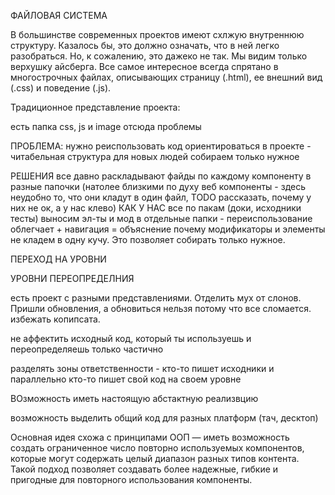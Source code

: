 ФАЙЛОВАЯ СИСТЕМА


В большинстве современных проектов имеют схлжую внутреннюю структуру. Казалось бы, это должно означать, что в ней легко разобраться. Но, к сожалению, это дажеко не так. Мы видим только верхушку айсберга. Все самое интересное всегда спрятано в многострочных файлах, описывающих страницу (.html), ее внешний вид (.css) и поведение (.js).

Традиционное представление проекта:

есть папка css, js и image
отсюда проблемы

ПРОБЛЕМА:
нужно реиспользовать код
ориентироваться в проекте - читабельная структура для новых людей
собираем только нужное

РЕШЕНИЯ
все давно раскладывают файды по каждому компоненту в разные папочки (натолее близкими по духу веб компоненты - здесь неудобно то, что они кладут в один файл, TODO рассказать, почему у них не ок, а у нас клево)
КАК У НАС
все по пакам (доки, исходники тесты)
выносим эл-ты и мод в отдельные папки - переиспользование облегчает + навигация = объяснение почему модификаторы и элементы не кладем в одну кучу. Это позволяет собирать только нужное.


ПЕРЕХОД НА УРОВНИ

УРОВНИ ПЕРЕОПРЕДЕЛНИЯ

есть проект с разными представлениями. Отделить мух от слонов. Пришли обновления, а обновиться нельзя потому что все сломается. избежать копипсата.

не аффектить исходный код, который ты используешь и переопределяешь только частично

разделять зоны ответственности - кто-то пишет исходники и параллельно кто-то пишет свой код на своем уровне

ВОзможность иметь настоящую абстактную реализвцию

возможность выделить общий код для разных платформ (тач, десктоп)

Основная идея схожа с принципами ООП — иметь возможность создать ограниченное число повторно используемых компонентов, которые могут содержать целый диапазон разных типов контента. Такой подход позволяет создавать более надежные, гибкие и пригодные для повторного использования компоненты.


